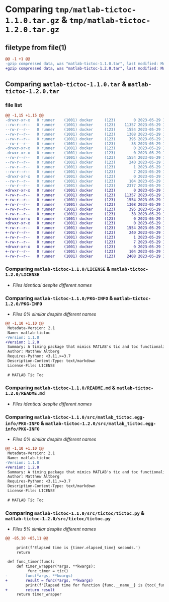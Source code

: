 # Comparing `tmp/matlab-tictoc-1.1.0.tar.gz` & `tmp/matlab-tictoc-1.2.0.tar.gz`

## filetype from file(1)

```diff
@@ -1 +1 @@
-gzip compressed data, was "matlab-tictoc-1.1.0.tar", last modified: Mon May 29 15:23:10 2023, max compression
+gzip compressed data, was "matlab-tictoc-1.2.0.tar", last modified: Mon May 29 16:01:52 2023, max compression
```

## Comparing `matlab-tictoc-1.1.0.tar` & `matlab-tictoc-1.2.0.tar`

### file list

```diff
@@ -1,15 +1,15 @@
-drwxr-xr-x   0 runner    (1001) docker     (123)        0 2023-05-29 15:23:10.307181 matlab-tictoc-1.1.0/
--rw-r--r--   0 runner    (1001) docker     (123)    11357 2023-05-29 15:23:00.000000 matlab-tictoc-1.1.0/LICENSE
--rw-r--r--   0 runner    (1001) docker     (123)     1554 2023-05-29 15:23:10.303181 matlab-tictoc-1.1.0/PKG-INFO
--rw-r--r--   0 runner    (1001) docker     (123)     1308 2023-05-29 15:23:00.000000 matlab-tictoc-1.1.0/README.md
--rw-r--r--   0 runner    (1001) docker     (123)      395 2023-05-29 15:23:00.000000 matlab-tictoc-1.1.0/pyproject.toml
--rw-r--r--   0 runner    (1001) docker     (123)       38 2023-05-29 15:23:10.307181 matlab-tictoc-1.1.0/setup.cfg
-drwxr-xr-x   0 runner    (1001) docker     (123)        0 2023-05-29 15:23:10.303181 matlab-tictoc-1.1.0/src/
-drwxr-xr-x   0 runner    (1001) docker     (123)        0 2023-05-29 15:23:10.303181 matlab-tictoc-1.1.0/src/matlab_tictoc.egg-info/
--rw-r--r--   0 runner    (1001) docker     (123)     1554 2023-05-29 15:23:10.000000 matlab-tictoc-1.1.0/src/matlab_tictoc.egg-info/PKG-INFO
--rw-r--r--   0 runner    (1001) docker     (123)      240 2023-05-29 15:23:10.000000 matlab-tictoc-1.1.0/src/matlab_tictoc.egg-info/SOURCES.txt
--rw-r--r--   0 runner    (1001) docker     (123)        1 2023-05-29 15:23:10.000000 matlab-tictoc-1.1.0/src/matlab_tictoc.egg-info/dependency_links.txt
--rw-r--r--   0 runner    (1001) docker     (123)        7 2023-05-29 15:23:10.000000 matlab-tictoc-1.1.0/src/matlab_tictoc.egg-info/top_level.txt
-drwxr-xr-x   0 runner    (1001) docker     (123)        0 2023-05-29 15:23:10.303181 matlab-tictoc-1.1.0/src/tictoc/
--rw-r--r--   0 runner    (1001) docker     (123)      104 2023-05-29 15:23:00.000000 matlab-tictoc-1.1.0/src/tictoc/__init__.py
--rw-r--r--   0 runner    (1001) docker     (123)     2377 2023-05-29 15:23:00.000000 matlab-tictoc-1.1.0/src/tictoc/tictoc.py
+drwxr-xr-x   0 runner    (1001) docker     (123)        0 2023-05-29 16:01:52.767171 matlab-tictoc-1.2.0/
+-rw-r--r--   0 runner    (1001) docker     (123)    11357 2023-05-29 16:01:42.000000 matlab-tictoc-1.2.0/LICENSE
+-rw-r--r--   0 runner    (1001) docker     (123)     1554 2023-05-29 16:01:52.767171 matlab-tictoc-1.2.0/PKG-INFO
+-rw-r--r--   0 runner    (1001) docker     (123)     1308 2023-05-29 16:01:42.000000 matlab-tictoc-1.2.0/README.md
+-rw-r--r--   0 runner    (1001) docker     (123)      395 2023-05-29 16:01:42.000000 matlab-tictoc-1.2.0/pyproject.toml
+-rw-r--r--   0 runner    (1001) docker     (123)       38 2023-05-29 16:01:52.767171 matlab-tictoc-1.2.0/setup.cfg
+drwxr-xr-x   0 runner    (1001) docker     (123)        0 2023-05-29 16:01:52.763171 matlab-tictoc-1.2.0/src/
+drwxr-xr-x   0 runner    (1001) docker     (123)        0 2023-05-29 16:01:52.763171 matlab-tictoc-1.2.0/src/matlab_tictoc.egg-info/
+-rw-r--r--   0 runner    (1001) docker     (123)     1554 2023-05-29 16:01:52.000000 matlab-tictoc-1.2.0/src/matlab_tictoc.egg-info/PKG-INFO
+-rw-r--r--   0 runner    (1001) docker     (123)      240 2023-05-29 16:01:52.000000 matlab-tictoc-1.2.0/src/matlab_tictoc.egg-info/SOURCES.txt
+-rw-r--r--   0 runner    (1001) docker     (123)        1 2023-05-29 16:01:52.000000 matlab-tictoc-1.2.0/src/matlab_tictoc.egg-info/dependency_links.txt
+-rw-r--r--   0 runner    (1001) docker     (123)        7 2023-05-29 16:01:52.000000 matlab-tictoc-1.2.0/src/matlab_tictoc.egg-info/top_level.txt
+drwxr-xr-x   0 runner    (1001) docker     (123)        0 2023-05-29 16:01:52.767171 matlab-tictoc-1.2.0/src/tictoc/
+-rw-r--r--   0 runner    (1001) docker     (123)      104 2023-05-29 16:01:42.000000 matlab-tictoc-1.2.0/src/tictoc/__init__.py
+-rw-r--r--   0 runner    (1001) docker     (123)     2408 2023-05-29 16:01:42.000000 matlab-tictoc-1.2.0/src/tictoc/tictoc.py
```

### Comparing `matlab-tictoc-1.1.0/LICENSE` & `matlab-tictoc-1.2.0/LICENSE`

 * *Files identical despite different names*

### Comparing `matlab-tictoc-1.1.0/PKG-INFO` & `matlab-tictoc-1.2.0/PKG-INFO`

 * *Files 0% similar despite different names*

```diff
@@ -1,10 +1,10 @@
 Metadata-Version: 2.1
 Name: matlab-tictoc
-Version: 1.1.0
+Version: 1.2.0
 Summary: A timing package that mimics MATLAB's tic and toc functionality
 Author: Matthew Altberg
 Requires-Python: <3.11,>=3.7
 Description-Content-Type: text/markdown
 License-File: LICENSE
 
 # MATLAB Tic Toc
```

### Comparing `matlab-tictoc-1.1.0/README.md` & `matlab-tictoc-1.2.0/README.md`

 * *Files identical despite different names*

### Comparing `matlab-tictoc-1.1.0/src/matlab_tictoc.egg-info/PKG-INFO` & `matlab-tictoc-1.2.0/src/matlab_tictoc.egg-info/PKG-INFO`

 * *Files 0% similar despite different names*

```diff
@@ -1,10 +1,10 @@
 Metadata-Version: 2.1
 Name: matlab-tictoc
-Version: 1.1.0
+Version: 1.2.0
 Summary: A timing package that mimics MATLAB's tic and toc functionality
 Author: Matthew Altberg
 Requires-Python: <3.11,>=3.7
 Description-Content-Type: text/markdown
 License-File: LICENSE
 
 # MATLAB Tic Toc
```

### Comparing `matlab-tictoc-1.1.0/src/tictoc/tictoc.py` & `matlab-tictoc-1.2.0/src/tictoc/tictoc.py`

 * *Files 5% similar despite different names*

```diff
@@ -85,10 +85,11 @@
 
     print(f'Elapsed time is {timer.elapsed_time} seconds.')
     return
 
 def func_timer(func):
     def timer_wrapper(*args, **kwargs):
         _func_timer = tic()
-        func(*args, **kwargs)
+        result = func(*args, **kwargs)
         print(f'Elapsed time for function {func.__name__} is {toc(_func_timer)} seconds.')
+        return result
     return timer_wrapper
```

